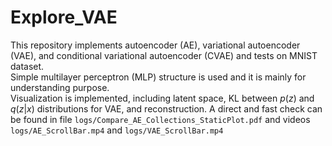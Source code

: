 # Explore_VAE
This repository implements autoencoder (AE), variational autoencoder (VAE), and conditional variational autoencoder (CVAE) and tests on MNIST dataset. <br/>
Simple multilayer perceptron (MLP) structure is used and it is mainly for understanding purpose. <br/>
Visualization is implemented, including latent space, KL between $p(z)$ and $q(z|x)$ distributions for VAE, and reconstruction. A direct and fast check can be found in file `logs/Compare_AE_Collections_StaticPlot.pdf` and videos `logs/AE_ScrollBar.mp4` and `logs/VAE_ScrollBar.mp4`